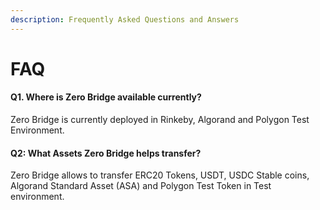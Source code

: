 ```yaml
---
description: Frequently Asked Questions and Answers
---
```


# FAQ

#### Q1. Where is Zero Bridge available currently?

Zero Bridge is currently deployed in Rinkeby, Algorand and Polygon Test Environment.

#### Q2: What Assets Zero Bridge helps transfer?

Zero Bridge allows to transfer ERC20 Tokens, USDT, USDC Stable coins, Algorand Standard Asset (ASA) and Polygon Test Token in Test environment.

